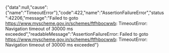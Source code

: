 {"data":null,"cause":{"name":"TimeoutError"},"code":422,"name":"AssertionFailureError","status":42206,"message":"Failed to goto https://www.myscheme.gov.in/schemes/ftfhbocwwb: TimeoutError: Navigation timeout of 30000 ms exceeded","readableMessage":"AssertionFailureError: Failed to goto https://www.myscheme.gov.in/schemes/ftfhbocwwb: TimeoutError: Navigation timeout of 30000 ms exceeded"}